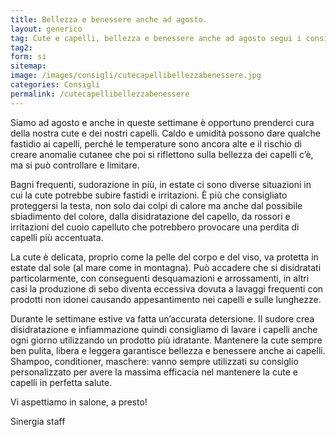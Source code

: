 ```yaml
---
title: Bellezza e benessere anche ad agosto.
layout: generico
tag: Cute e capelli, bellezza e benessere anche ad agosto segui i consigli di Sinergia parrucchieri a Gonars.
tag2:
form: si
sitemap:
image: /images/consigli/cutecapellibellezzabenessere.jpg
categories: Consigli
permalink: /cutecapellibellezzabenessere
---
```


Siamo ad agosto e anche in queste settimane è opportuno prenderci cura della nostra cute e dei nostri capelli.
Caldo e umidità possono dare qualche fastidio ai capelli, perché le temperature sono ancora alte e il rischio di creare anomalie cutanee che poi si riflettono sulla bellezza dei capelli c’è, ma si può controllare e limitare.

Bagni frequenti, sudorazione in più, in estate ci sono diverse situazioni in cui la cute potrebbe subire fastidi e irritazioni. È più che consigliato proteggersi la testa, non solo dai colpi di calore ma anche dal possibile sbiadimento del colore, dalla disidratazione del capello, da rossori e irritazioni del cuoio capelluto che potrebbero provocare una perdita di capelli più accentuata.

La cute è delicata, proprio come la pelle del corpo e del viso, va protetta in estate dal sole (al mare come in montagna). Può accadere che si disidratati particolarmente, con conseguenti desquamazioni e arrossamenti, in altri casi la produzione di sebo diventa eccessiva dovuta a lavaggi frequenti con prodotti non idonei causando appesantimento nei capelli e sulle lunghezze. 

Durante le settimane estive va fatta un’accurata detersione. Il sudore crea disidratazione e infiammazione quindi consigliamo di lavare i capelli anche ogni giorno utilizzando un prodotto più idratante. Mantenere la cute sempre ben pulita, libera e leggera garantisce bellezza e benessere anche ai capelli.
Shampoo, conditioner, maschere: vanno sempre utilizzati su consiglio personalizzato per avere la massima efficacia nel mantenere la cute e capelli in perfetta salute.

Vi aspettiamo in salone, a presto!

Sinergia staff
